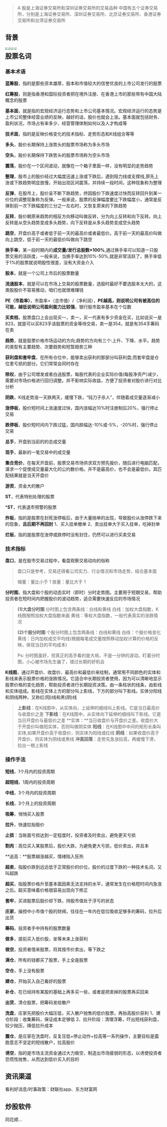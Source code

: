> A 股是上海证券交易所和深圳证券交易所的交易品种
> 中国有五个证券交易所，分别是上海证券交易所、深圳证券交易所、北京证券交易所、香港证券交易所和台湾证券交易所

## 背景

<img src = "img\34.png" align="left" style="zoom: 50%;" >

<img src = "img\35.png" align="left" style="zoom: 50%;" >

<img src = "img\36.png" align="left" style="zoom: 50%;" >

<img src = "img\37.png" align="left" style="zoom: 50%;" >



## 股票名词

### 基本术语

**蓝筹股**，指的是那些资本雄厚，股本和市值较大的信誉优良的上市公司发行的股票

**红筹股**，则是指香港和国际投资者把在境外注册、在香港上市的那些带有中国大陆概念的股票

**基本面**，就是指的宏观经济运行态势和上市公司基本情况。宏观经济运行的态势是上市公司整体经营业绩的反映，越好的话，股价也就会上涨。基本面就包括财务、盈利状况，市场占有率多少、经营管理体制如何以及人才构成等

**技术面**，指的是反映价格变化的技术指标、走势形态和K线组合等等

**多头**，股价长期保持上涨势头的股票市场称为多头市场

**空头**，股价长期保持下跌势头的股票市场称为空头市场

**震荡**，股价在一个区间波动，就像在一个箱子里面一样，没有明显的走势趋势

**整理**，股市上的股价经过大幅度迅速上涨或下跌后，遇到阻力线或支撑线,原先上涨或下跌趋势明显放慢，开始出现区间震荡，并持续一段时间，这种现象称为整理

**反弹**，在股市上，股价呈不断下跌趋势，终因股价下跌速度过快而反转回升到某一价位的调整现象称为反弹。一般来说，股票的反弹幅度要比下跌幅度小，通常是反弹到前一次下跌幅度的三分之一左右时，又恢复原来的下跌趋势

**反转**，股价朝原来趋势的相反方向移动叫做反转，分为向上反转和向下反转。向上反转是从空头趋势变成多头趋势，向下反转是从多头趋势变成空头趋势

**跳空**，开盘价高于或者低于前一天的最高价或者最低价。高于前一天的最高价叫做向上跳空，低于前一天的最低价叫做向下跳空

**换手率**，某一段时期内的**成交量/发行总股数×100%**,通过换手率可以知道一只股票交易的活跃度，一般来说，当换手率达到10%-50%,就是非常活跃了，换手率低于1%的股票就说明股性很差，没有大资金介入

**股本**，就是一个公司上市后的股票数量

**流通股本**，就是可以在市场上交易的股票数量，选股时最好不要选股本太大的，这类股股价不容易推动，咱们也就很难赚钱

**PE（市盈率）**，市盈率=（总市值）/（净利润），**PE越高，则说明公司有被高估的可能，越低说明公司盈利能力比较强**，银行股市盈率基本在个位数

**买卖档**，股票盘口上会出现买一，卖一，买一代表有多少资金在买，比如说买一是823，就是可以买823手该股票的资金等待交易，卖一是354，就是有354手筹码在卖

**趋势**，就是股票价格市场运动的方向;趋势的方向有三个:上升、下降、水平。趋势的类型有主要趋势、次要趋势和短暂趋势三种

**获利盘和套牢盘**，在所有仓位中，能够卖出获利的那部分叫获利盘;而套牢盘是仓位里亏损的部分。它们常常会同时存在

**除权**，由于公司增发或者白送股票，每股代表的企业实际价值(每股净资产)减少，需要对市场价格进行回归调整。并不影响实际收益，方便了投资者对股价进行对比分析

**阴跌**，K线走势涨一天跌两天，缓慢下跌，“钝刀子杀人”，伴随着成交量逐渐减小

**涨停板**，股价短时间上涨速度过快，国内涨幅达10%时注册制后20%，强行停止交易

**跌停板**，股价短时间内下跌过猛，国内跌幅达-10%或-5%，-20%时，强行停止交易

**总手**，开盘到当前的的总成交量

**现手**，最新的一笔交易中的成交量

**集合竞价**，在每天开盘前，股票交易市场供求双方预先报价，随后进行电脑匹配，谋求一个促使成交量最大化的公约数价格。并不是最高价，也不会是最低价。其匹配结果就是当天开盘价

**游资**，资金大的散户

**ST**，代表特别处理的股票

***ST**，代表退市预警的股票

**炸板**，‌指的是股票在封死涨停板后，由于大量抛单的出现，导致股价从涨停跌下来的现象，**且后期不再回封**
1、买入挂单撤单
2、卖出挂单大于买入挂单，吃掉封单

**烂板**‌，指的是股票在涨停或跌停时没有封住，仍然可以进行买卖交易



### 技术指标

**盘口**，是在股市交易过程中，看盘观察交易动向的俗称

> 盘口只是参考，交易还得看公司实力、行业情况和市场走势，结合基本面
>
> 缩量：量比小于 1
> 放量：量比大于 1

**分时图**，指大盘和个股的动态实时（即时）分时走势图。主要用于短期交易，帮助投资者在短时间内把握股价的波动趋势，适合需要快速反应的市场情况

> **(1)大盘分时图**
> 分时图上包含两条线：白线和黄线
> 白线：加权大盘指数，K线图按照加权大盘指数来画
> 黄线：等权大盘指数，一般代表真实的涨跌情况
>
> **(2)个股分时图**
> 个股分时图上包含两条线：白线和黄线
> 白线：个股价格变化
> 黄线：日内加权成交平均线(根据每笔成交量按照移动加权计算的价格的反映，体现当日的平均成本)
>
> Ps: 分时图虽好，但真正的高手看的是大局，不是一分钟的波动。盯着分时图，小心被市场先生骗了，错过长期的好机会

**K线图**‌，通过开盘价、收盘价、最高价和最低价来绘制，通常用不同颜色的实体和影线来表示股票价格的涨跌情况。它适合中长期投资者使用，因为可以清晰地显示股票价格的变化趋势，帮助投资者进行长期投资决策。由一条柱状的线条，由影线和实体组成。影线在实体上方的部分叫上影线，下方的部分叫下影线。实体分阳线和阴线两种，又称红(阳)线和黑(阴)线

> **上影线**：在K线图中，从实体向，上延伸的细线叫上影线。它是当日最高价与收盘价之差
> **下影线**：在K线图中，从实体向下延伸的细线叫下影线。它是当日开盘价与最低价之差
> **实体：**当日收盘价与开盘价之差。收盘价大于开盘价叫做阳实体，否则叫做阴实体
> **阳线**：在K线图中中间的矩形长条叫实体,如果开盘价高于收盘价，则实体为阳线或红线
> **阴线**：如果收盘价高于开盘价，则实体为阴线或黑线
> **冲高回落**：走势先急涨拉高，再缓慢下滑，拉出一根上影线



### 操作手法

**短线**，1个月内的投资周期

**超短线**，1周内的投资周期

**中线**，3个月内的投资周期

**长线**，3个月上的投资周期

**吸筹**，悄悄买入股票

**拉升**，快速拉抬股价

**止损**：当账面亏损达到一定程度时，投资者及时卖出，避免更天亏损

**割肉**：高位买入某股票后，股价大跌，为避免更大亏损，低价卖出，并且本

**追高：**股票越涨越买，情绪陷入狂热

**超卖**，指股价跌到远远低于正常股价的价位，股价的过度下跌的一种技术名词，又叫超跌

**超买**，指股票价格升至基本面因素无法支持的水平，通常发生在价格短时间内急涨之后。超买意味着价格很容易出现向下修正

**套牢**，买进股票后股价却下跌，持股市值处于浮亏的状态

**庄家**，操控中小市值个股的财阀，往往在一年内在低位吸收足够多的筹码，拉升后出货

**筹码**，投资者手中持有的股票数量

**做多**，提前买入低价股，坐等未来上涨获利

**做空**，投资者借来股票，将其按市价卖出，等下跌之

**满仓**，所有的钱都买了股票，手上全是股票

**空仓**，手上没有股票

**建仓**，开始买入自己看好的股票

**补仓**，在已经持有某股的基础上再多买一些，或者是把卖掉的股票再买回来

**出货**，清仓股票，把筹码发给散户

**洗盘**，庄家先把股价大幅压低，买入散户抛售的低价股票，再抬高股价获利
1、建仓阶段：收集筹码，保证成本足够低
2、拉升阶段：清理浮筹，吓出短线获利盘，较少抛压，降低拉升成本

**震仓**，是庄家在洗盘时，反复压低+停止动作+拉高等一系列操作，主要目标是震跑意志不坚定的短线散户，拉高股价

**诱空**，指的是市场主流资金通过大力做空，制造出市场疲弱的形态，以诱使投资者恐慌性抛售，从而达到低价买入的目的



## 资讯渠道

看利好消息/时事政策：财联社app、东方财富网



## 炒股软件

同花顺...

